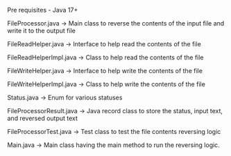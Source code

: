 Pre requisites - Java 17+

FileProcessor.java -> Main class to reverse the contents of the input file and write it to the output file 

FileReadHelper.java -> Interface to help read the contents of the file

FileReadHelperImpl.java -> Class to help read the contents of the file

FileWriteHelper.java -> Interface to help write the contents of the file

FileWriteHelperImpl.java -> Class to help write the contents of the file

Status.java -> Enum for various statuses

FileProcessorResult.java -> Java record class to store the status, input text, and reversed output text

FileProcessorTest.java -> Test class to test the file contents reversing logic


Main.java -> Main class having the main method to run the reversing logic.
